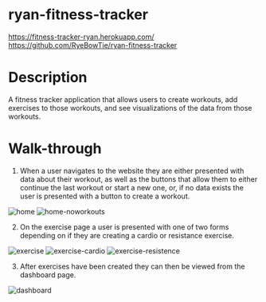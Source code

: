 # ryan-fitness-tracker

https://fitness-tracker-ryan.herokuapp.com/
https://github.com/RyeBowTie/ryan-fitness-tracker

# Description

A fitness tracker application that allows users to create workouts, add exercises to those workouts, and see visualizations of the data from those workouts. 

# Walk-through

1. When a user navigates to the website they are either presented with data about their workout, as well as the buttons that allow them to either continue the last workout or start a new one, or, if no data exists the user is presented with a button to create a workout.

![home](https://user-images.githubusercontent.com/74829094/125486398-6ed26a2b-6f4b-4de9-97e5-fe5d0358ec88.png)
![home-noworkouts](https://user-images.githubusercontent.com/74829094/125486416-4b249a3b-a7c4-4b6c-9cdc-7ddbf2d898d2.png)

2. On the exercise page a user is presented with one of two forms depending on if they are creating a cardio or resistance exercise. 

![exercise](https://user-images.githubusercontent.com/74829094/125486515-01727e1b-8ee6-4a50-a5b3-ffb09a35a4a4.png)
![exercise-cardio](https://user-images.githubusercontent.com/74829094/125486534-9714218f-c6b3-46d1-b330-d455bc183c21.png)
![exercise-resistence](https://user-images.githubusercontent.com/74829094/125486538-61dbdcbc-a27a-4b35-9e95-a25f0d568f97.png)

3. After exercises have been created they can then be viewed from the dashboard page. 

![dashboard](https://user-images.githubusercontent.com/74829094/125486553-5208c0ac-459b-4670-87fe-a20ea64d7708.png)

